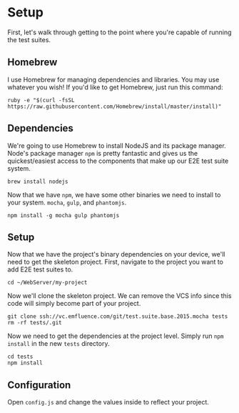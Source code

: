 # Setup

First, let's walk through getting to the point where you're capable of running
the test suites.

## Homebrew

I use Homebrew for managing dependencies and libraries. You may use whatever you
wish! If you'd like to get Homebrew, just run this command: 

	ruby -e "$(curl -fsSL https://raw.githubusercontent.com/Homebrew/install/master/install)"

## Dependencies

We're going to use Homebrew to install NodeJS and its package manager. Node's
package manager `npm` is pretty fantastic and gives us the quickest/easiest
access to the components that make up our E2E test suite system.

    brew install nodejs

Now that we have `npm`, we have some other binaries we need to install to your
system. `mocha`, `gulp`, and `phantomjs`.

	npm install -g mocha gulp phantomjs

## Setup

Now that we have the project's binary dependencies on your device, we'll need to
get the skeleton project. First, navigate to the project you want to add E2E
test suites to.

	cd ~/WebServer/my-project

Now we'll clone the skeleton project. We can remove the VCS info since this code
will simply become part of your project. 

	git clone ssh://vc.emfluence.com/git/test.suite.base.2015.mocha tests
	rm -rf tests/.git

Now we need to get the dependencies at the project level. Simply run `npm
install` in the new `tests` directory.

	cd tests
	npm install

## Configuration

Open `config.js` and change the values inside to reflect your project. 

